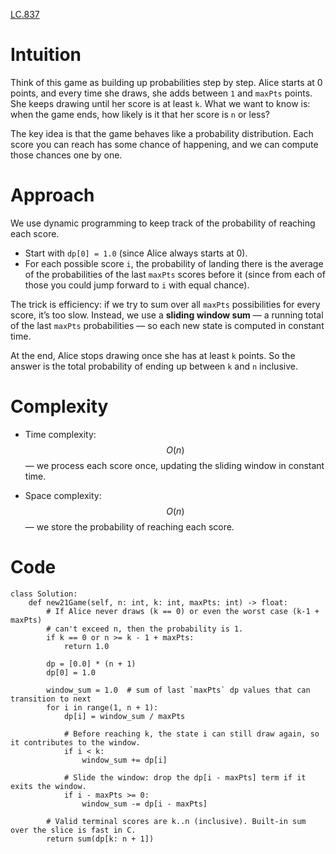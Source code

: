 [LC.837](https://leetcode.com/problems/new-21-game/description/)

# Intuition
Think of this game as building up probabilities step by step. Alice starts at 0 points, and every time she draws, she adds between `1` and `maxPts` points. She keeps drawing until her score is at least `k`. What we want to know is: when the game ends, how likely is it that her score is `n` or less?

The key idea is that the game behaves like a probability distribution. Each score you can reach has some chance of happening, and we can compute those chances one by one.

# Approach
We use dynamic programming to keep track of the probability of reaching each score.  
- Start with `dp[0] = 1.0` (since Alice always starts at 0).  
- For each possible score `i`, the probability of landing there is the average of the probabilities of the last `maxPts` scores before it (since from each of those you could jump forward to `i` with equal chance).  

The trick is efficiency: if we try to sum over all `maxPts` possibilities for every score, it’s too slow. Instead, we use a **sliding window sum** — a running total of the last `maxPts` probabilities — so each new state is computed in constant time.

At the end, Alice stops drawing once she has at least `k` points. So the answer is the total probability of ending up between `k` and `n` inclusive.

# Complexity
- Time complexity:  
  $$O(n)$$ — we process each score once, updating the sliding window in constant time.

- Space complexity:  
  $$O(n)$$ — we store the probability of reaching each score.


# Code
```python3 []
class Solution:
    def new21Game(self, n: int, k: int, maxPts: int) -> float:
        # If Alice never draws (k == 0) or even the worst case (k-1 + maxPts)
        # can't exceed n, then the probability is 1.
        if k == 0 or n >= k - 1 + maxPts:
            return 1.0

        dp = [0.0] * (n + 1)
        dp[0] = 1.0

        window_sum = 1.0  # sum of last `maxPts` dp values that can transition to next
        for i in range(1, n + 1):
            dp[i] = window_sum / maxPts

            # Before reaching k, the state i can still draw again, so it contributes to the window.
            if i < k:
                window_sum += dp[i]

            # Slide the window: drop the dp[i - maxPts] term if it exits the window.
            if i - maxPts >= 0:
                window_sum -= dp[i - maxPts]

        # Valid terminal scores are k..n (inclusive). Built-in sum over the slice is fast in C.
        return sum(dp[k: n + 1])
```
